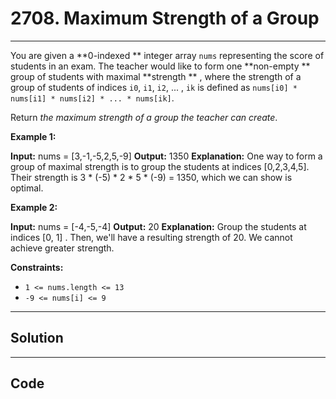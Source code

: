 # 2708. Maximum Strength of a Group

---

You are given a **0-indexed ** integer array `nums` representing the score of students in an exam. The teacher would like to form one **non-empty ** group of students with maximal **strength ** , where the strength of a group of students of indices `i0`, `i1`, `i2`, ... , `ik` is defined as `nums[i0] * nums[i1] * nums[i2] * ... * nums[ik​]`.

Return _the maximum strength of a group the teacher can create_.

 

**Example 1:**


**Input:** nums = [3,-1,-5,2,5,-9]
**Output:** 1350
**Explanation:** One way to form a group of maximal strength is to group the students at indices [0,2,3,4,5]. Their strength is 3 * (-5) * 2 * 5 * (-9) = 1350, which we can show is optimal.


**Example 2:**


**Input:** nums = [-4,-5,-4]
**Output:** 20
**Explanation:** Group the students at indices [0, 1] . Then, we'll have a resulting strength of 20. We cannot achieve greater strength.


 

**Constraints:**

  * `1 <= nums.length <= 13`
  * `-9 <= nums[i] <= 9`

---

## Solution



---

## Code
```python


```